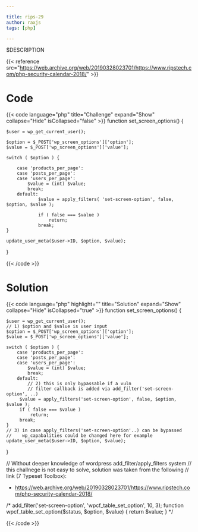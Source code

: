 ```yaml
---

title: rips-29
author: raxjs
tags: [php]

---
```


$DESCRIPTION

<!--more-->
{{< reference src="https://web.archive.org/web/20190328023701/https://www.ripstech.com/php-security-calendar-2018/" >}}

# Code
{{< code language="php"  title="Challenge" expand="Show" collapse="Hide" isCollapsed="false" >}}
function set_screen_options() {

    $user = wp_get_current_user();

    $option = $_POST['wp_screen_options']['option'];
    $value = $_POST['wp_screen_options']['value'];

    switch ( $option ) {

        case 'products_per_page':
        case 'posts_per_page':
        case 'users_per_page':
            $value = (int) $value;
            break;
        default:
                $value = apply_filters( 'set-screen-option', false, $option, $value );

                if ( false === $value )
                    return;
                break;
    }

    update_user_meta($user->ID, $option, $value);

}

{{< /code >}}

# Solution
{{< code language="php" highlight="" title="Solution" expand="Show" collapse="Hide" isCollapsed="true" >}}
function set_screen_options() {

    $user = wp_get_current_user();
    // 1) $option and $value is user input
    $option = $_POST['wp_screen_options']['option'];
    $value = $_POST['wp_screen_options']['value'];

    switch ( $option ) {
        case 'products_per_page':
        case 'posts_per_page':
        case 'users_per_page':
            $value = (int) $value;
            break;
        default:
            // 2) this is only bypassable if a vuln
            // filter callback is added via add_filter('set-screen-option', ..)
         $value = apply_filters('set-screen-option', false, $option, $value );
         if ( false === $value )
             return;
         break;
    }
    // 3) in case apply_filters('set-screen-option'..) can be bypassed
    //    wp_capabalities could be changed here for example
    update_user_meta($user->ID, $option, $value);
}


// Without deeper knowledge of wordpress add_filter/apply_filters system
// this challnege is not easy to solve, solution was taken from the following
// link (7 Typeset Toolbox):
- https://web.archive.org/web/20190328023701/https://www.ripstech.com/php-security-calendar-2018/

/*
add_filter('set-screen-option', 'wpcf_table_set_option', 10, 3);
function wpcf_table_set_option($status, $option, $value)
{
    return $value;
}
*/

{{< /code >}}